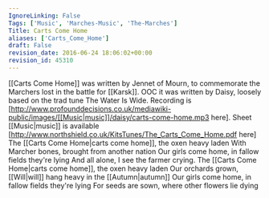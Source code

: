 ```yaml
---
IgnoreLinking: False
Tags: ['Music', 'Marches-Music', 'The-Marches']
Title: Carts Come Home
aliases: ['Carts_Come_Home']
draft: False
revision_date: 2016-06-24 18:06:02+00:00
revision_id: 45310
---
```


[[Carts Come Home]] was written by Jennet of Mourn, to commemorate the Marchers lost in the battle for [[Karsk]].
OOC it was written by Daisy, loosely based on the trad tune The Water Is Wide. Recording is [http://www.profounddecisions.co.uk/mediawiki-public/images/[[Music|music]]/daisy/carts-come-home.mp3 here].
Sheet [[Music|music]] is available [http://www.northshield.co.uk/KitsTunes/The_Carts_Come_Home.pdf here]
The [[Carts Come Home|carts come home]], the oxen heavy laden
With Marcher bones, brought from another nation
Our girls come home, in fallow fields they're lying
And all alone, I see the farmer crying.
The [[Carts Come Home|carts come home]], the oxen heavy laden
Our orchards grown, [[Will|will]] hang heavy in the [[Autumn|autumn]]
Our girls come home, in fallow fields they're lying
For seeds are sown, where other flowers lie dying